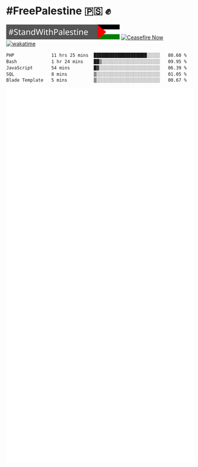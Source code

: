 # #FreePalestine 🇵🇸 ✊

[![github](https://raw.githubusercontent.com/saedyousef/StandWithPalestine/main/badges/flat/StandWithPalestine.svg)](https://github.com/saedyousef/StandWithPalestine)
[![Ceasefire Now](https://badge.techforpalestine.org/default)](https://techforpalestine.org/learn-more)
[![wakatime](https://wakatime.com/badge/user/03bf07e2-4c78-4826-8603-8922f0241061.svg)](https://wakatime.com/@03bf07e2-4c78-4826-8603-8922f0241061)
<!-- [![committers.top badge](https://user-badge.committers.top/jordan_private/saedyousef.svg)](https://user-badge.committers.top/jordan_private/saedyousef) -->

<!-- ![Profile Views](https://visitor-badge.glitch.me/badge?page_id=saedyousef.saedyousef&left_color=grey&right_color=blue&left_text=👀+Profile+Views) -->



<!-- <img src="https://github-readme-stats.vercel.app/api?username=saedyousef&show_icons=true&count_private=true" width="100%" /> --> 

<!--START_SECTION:waka-->

```txt
PHP              11 hrs 25 mins  ████████████████████░░░░░   80.60 %
Bash             1 hr 24 mins    ██▒░░░░░░░░░░░░░░░░░░░░░░   09.95 %
JavaScript       54 mins         █▓░░░░░░░░░░░░░░░░░░░░░░░   06.39 %
SQL              8 mins          ▒░░░░░░░░░░░░░░░░░░░░░░░░   01.05 %
Blade Template   5 mins          ▒░░░░░░░░░░░░░░░░░░░░░░░░   00.67 %
```

<!--END_SECTION:waka-->
    
<!-- ![github contribution grid snake animation](https://raw.githubusercontent.com/saedyousef/saedyousef/output/github-contribution-grid-snake.svg) -->


![Metrics](./github-metrics.svg)